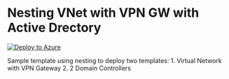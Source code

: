 # Nesting VNet with VPN GW with Active Drectory
[![Deploy to Azure](http://azuredeploy.net/deploybutton.png)](https://portal.azure.com/#create/Microsoft.Template/uri/https%3A%2F%2Fraw.githubusercontent.com%2Fjefutte%2Fcloudpuzzles%2Fmaster%2FAzure%2FLinkedTemplates%2Fazuredeploy.json) 

Sample template using nesting to deploy two templates:
	1. Virtual Network with VPN Gateway
	2. 2 Domain Controllers
